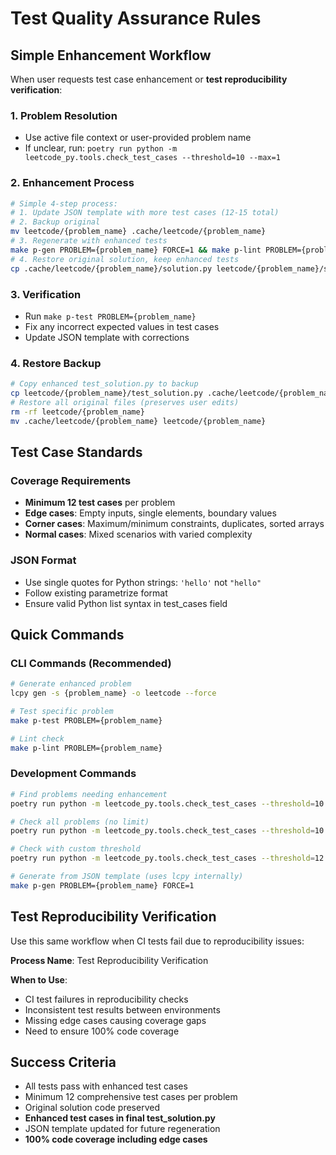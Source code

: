 # Test Quality Assurance Rules

## Simple Enhancement Workflow

When user requests test case enhancement or **test reproducibility verification**:

### 1. Problem Resolution

- Use active file context or user-provided problem name
- If unclear, run: `poetry run python -m leetcode_py.tools.check_test_cases --threshold=10 --max=1`

### 2. Enhancement Process

```bash
# Simple 4-step process:
# 1. Update JSON template with more test cases (12-15 total)
# 2. Backup original
mv leetcode/{problem_name} .cache/leetcode/{problem_name}
# 3. Regenerate with enhanced tests
make p-gen PROBLEM={problem_name} FORCE=1 && make p-lint PROBLEM={problem_name}
# 4. Restore original solution, keep enhanced tests
cp .cache/leetcode/{problem_name}/solution.py leetcode/{problem_name}/solution.py
```

### 3. Verification

- Run `make p-test PROBLEM={problem_name}`
- Fix any incorrect expected values in test cases
- Update JSON template with corrections

### 4. Restore Backup

```bash
# Copy enhanced test_solution.py to backup
cp leetcode/{problem_name}/test_solution.py .cache/leetcode/{problem_name}/
# Restore all original files (preserves user edits)
rm -rf leetcode/{problem_name}
mv .cache/leetcode/{problem_name} leetcode/{problem_name}
```

## Test Case Standards

### Coverage Requirements

- **Minimum 12 test cases** per problem
- **Edge cases**: Empty inputs, single elements, boundary values
- **Corner cases**: Maximum/minimum constraints, duplicates, sorted arrays
- **Normal cases**: Mixed scenarios with varied complexity

### JSON Format

- Use single quotes for Python strings: `'hello'` not `"hello"`
- Follow existing parametrize format
- Ensure valid Python list syntax in test_cases field

## Quick Commands

### CLI Commands (Recommended)

```bash
# Generate enhanced problem
lcpy gen -s {problem_name} -o leetcode --force

# Test specific problem
make p-test PROBLEM={problem_name}

# Lint check
make p-lint PROBLEM={problem_name}
```

### Development Commands

```bash
# Find problems needing enhancement
poetry run python -m leetcode_py.tools.check_test_cases --threshold=10

# Check all problems (no limit)
poetry run python -m leetcode_py.tools.check_test_cases --threshold=10 --max=none

# Check with custom threshold
poetry run python -m leetcode_py.tools.check_test_cases --threshold=12

# Generate from JSON template (uses lcpy internally)
make p-gen PROBLEM={problem_name} FORCE=1
```

## Test Reproducibility Verification

Use this same workflow when CI tests fail due to reproducibility issues:

**Process Name**: Test Reproducibility Verification

**When to Use**:

- CI test failures in reproducibility checks
- Inconsistent test results between environments
- Missing edge cases causing coverage gaps
- Need to ensure 100% code coverage

## Success Criteria

- All tests pass with enhanced test cases
- Minimum 12 comprehensive test cases per problem
- Original solution code preserved
- **Enhanced test cases in final test_solution.py**
- JSON template updated for future regeneration
- **100% code coverage including edge cases**

